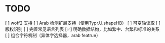 # TODO

[ ] woff2 支持
[ ] Arab 检测扩展支持（使用Typr.U.shapeHB）
[ ] 可变轴读取
[ ] 版权识别
[ ] 完善常见语言列表
[✅] 明确数据结构，比如繁中、台繁和标准的关系
[ ] 组合字符机制（异体字选择器，arab featrue）